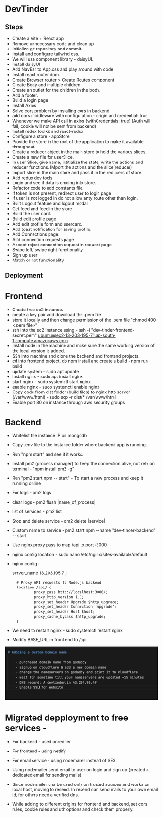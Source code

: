 # DevTinder

## Steps

- Create a Vite + React app
- Remove unnecessary code and clean up
- Initialize git repository and commit.
- Install and configure tailwind css.
- We will use component library - daisyUI.
- Install daisyUI
- Add NavBar to App.css and play around with code
- Install react router dom
- Create Browser router > Create Routes component
- Create Body and multiple children
- Create an outlet for the children in the body.
- Add a footer.
- Build a login page
- Install Axios
- Solve cors problem by installing cors in backend
- add cors middleware with configuration - origin and credential: true
- Whenever we make API call in axios {withCredentials: true} (Auth will fail, cookie will not be sent from backend)
- Install redux toolkit and react-redux
- Configure a store - appStore
- Provide the store in the root of the application to make it available throughout.
- Create a reducer object in the main store to hold the various slices.
- Create a new file for userSlice.
- In user Slice, give name, intitialize the state, write the actions and reducer functions. IMport the actions and the slice(reducer)
- Import slice in the main store and pass it in the reducers of store.
- Add redux dev tools
- Login and see if data is cmoing into store.
- Refactor code to add constants file.
- If token is not present, redirect user to login page
- If user is not logged in do not allow anty route other than login.
- Built Logout feature and logout modal
- Get feed and feed in the store
- Build the user card.
- Build edit profile page
- Add edit profile form and usercard.
- Add toast notification for saving profile.
- Add Connections page.
- Add connection requests page
- Accept reject connection request in request page
- Swipe left/ swipe right functionality
- Sign up user
- Match or not functionality

## Deployment

# Frontend

- Create free ec2 instance.
- create a key pair and download the .pem file
- store it locally and then change permission of the .pem file "chmod 400 <.pem file>"
- ssh into the ec2 instance using - ssh -i "dev-tinder-frontend-secret.pem" ubuntu@ec2-13-203-195-71.ap-south-1.compute.amazonaws.com
- Install node in the machine and make sure the same working version of the local version is added.
- SSh into machine and clone the backend and frontend projects.
- cd into frontend project, do npm install and create a build - npm run build
- update system - sudo apt update
- install nginx - sudo apt install nginx
- start nginx - sudo systemctl start nginx
- enable nginx - sudo systemctl enable nginx
- Copy code from dist folder (build files) to nginx http server (/var/www/html) - sudo scp -r dist/\* /var/www/html
- Enable port 80 on instance through aws security groups

# Backend

- Whitelist the instance IP on mongodb
- Copy .env file to the instance folder where backend app is running.
- Run "npm start" and see if it works.
- Install pm2 (process manager) to keep the connection alive, not rely on terminal - "npm install pm2 -g"
- Run "pm2 start npm -- start" - To start a new process and keep it running online
- For logs - pm2 logs
- clear logs - pm2 flush |name_of_process|
- list of services - pm2 list
- Stop and delete service - pm2 delete |service|
- Custom name to service - pm2 start npm --name "dev-tinder-backend" -- start
- Use nginx proxy pass to map /api to port :3000
- nginx config location - sudo nano /etc/nginx/sites-available/default

- nginx config :

  server_name 13.203.195.71;

        # Proxy API requests to Node.js backend
        location /api/ {
                proxy_pass http://localhost:3000/;
                proxy_http_version 1.1;
                proxy_set_header Upgrade $http_upgrade;
                proxy_set_header Connection 'upgrade';
                proxy_set_header Host $host;
                proxy_cache_bypass $http_upgrade;
        }

- We need to restart nginx - sudo systemctl restart nginx
- Modify BASE_URL in front end to /api

![alt text](./src/assets/image-1.png)

# Migrated depployment to free services -

- For backend - used onredner
- For frontend - using netlify
- For email service - using nodemailer instead of SES.
- Using nodemailer send email to user on login and sign up (created a dedicated email for sending mails)
- Since nodemailer cna be used only on trusted sources and works on local host, moving to resend. In resend can send
  mails to your own email id, for others need a verified dns.

- While adding to different origins for frontend and backend, set cors rules, cookie rules and uth options and check them properly.
